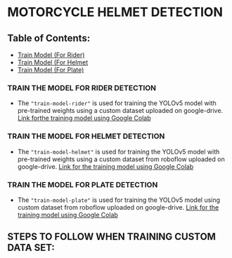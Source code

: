 # MOTORCYCLE HELMET DETECTION 
## Table of Contents:
- [Train Model (For Rider)](#modelRider)
- [Train Model (For Helmet](#modelHelmet)
- [Train Model (For Plate)](#modelPlate)
<a name="modelRider" />

### TRAIN THE MODEL FOR RIDER DETECTION
- The ``"train-model-rider"`` is used for training the YOLOv5 model with pre-trained weights using a custom dataset uploaded on google-drive.
<a href="https://colab.research.google.com/drive/1O6OGddenAvl-OzJ7Q9wkIfNKcrZYHdHr#scrollTo=ezm9utIa5Sof" targe="_blank">Link forthe training model using Google Colab</a>
<a name="modelHelmet" />

### TRAIN THE MODEL FOR HELMET DETECTION
- The `"train-model-helmet"` is used for training the YOLOv5 model with pre-trained weights using a custom dataset from roboflow uploaded on google-drive.
<a href="#" targe="_blank">Link for the training model using Google Colab</a>
<a name="modelPlate" />

### TRAIN THE MODEL FOR PLATE DETECTION
- The `"train-model-plate"` is used for training the YOLOv5 model using custom dataset from roboflow uploaded on google-drive.
<a href="#" targe="_blank">Link for the training model using Google Colab</a>
<a name="" />

## STEPS TO FOLLOW WHEN TRAINING CUSTOM DATA SET:
